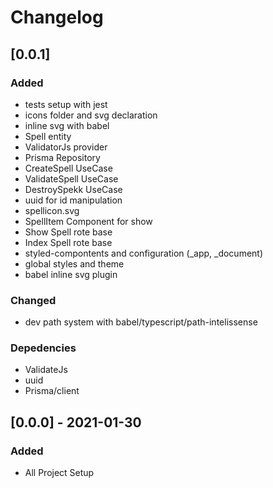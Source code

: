 # Changelog

## [0.0.1]

### Added

- tests setup with jest
- icons folder and svg declaration
- inline svg with babel
- Spell entity
- ValidatorJs provider
- Prisma Repository
- CreateSpell UseCase
- ValidateSpell UseCase
- DestroySpekk UseCase
- uuid for id manipulation
- spellicon.svg
- SpellItem Component for show
- Show Spell rote base
- Index Spell rote base
- styled-compontents and configuration (\_app, \_document)
- global styles and theme
- babel inline svg plugin

### Changed

- dev path system with babel/typescript/path-intelissense

### Depedencies

- ValidateJs
- uuid
- Prisma/client

## [0.0.0] - 2021-01-30

### Added

- All Project Setup
